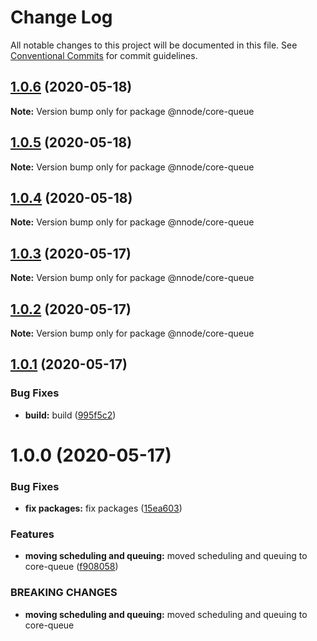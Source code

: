 # Change Log

All notable changes to this project will be documented in this file.
See [Conventional Commits](https://conventionalcommits.org) for commit guidelines.

## [1.0.6](https://github.com/nativecode-dev/sosus/compare/@nnode/core-queue@1.0.6-next.0...@nnode/core-queue@1.0.6) (2020-05-18)

**Note:** Version bump only for package @nnode/core-queue





## [1.0.5](https://github.com/nativecode-dev/sosus/compare/@nnode/core-queue@1.0.5-next.0...@nnode/core-queue@1.0.5) (2020-05-18)

**Note:** Version bump only for package @nnode/core-queue





## [1.0.4](https://github.com/nativecode-dev/sosus/compare/@nnode/core-queue@1.0.4-next.0...@nnode/core-queue@1.0.4) (2020-05-18)

**Note:** Version bump only for package @nnode/core-queue





## [1.0.3](https://github.com/nativecode-dev/sosus/compare/@nnode/core-queue@1.0.3-next.0...@nnode/core-queue@1.0.3) (2020-05-17)

**Note:** Version bump only for package @nnode/core-queue





## [1.0.2](https://github.com/nativecode-dev/sosus/compare/@nnode/core-queue@1.0.2-next.1...@nnode/core-queue@1.0.2) (2020-05-17)

**Note:** Version bump only for package @nnode/core-queue





## [1.0.1](https://github.com/nativecode-dev/sosus/compare/@nnode/core-queue@1.0.0...@nnode/core-queue@1.0.1) (2020-05-17)


### Bug Fixes

* **build:** build ([995f5c2](https://github.com/nativecode-dev/sosus/commit/995f5c23ffcc9b10bd5a7f73448ebb7fa8d56677))





# 1.0.0 (2020-05-17)


### Bug Fixes

* **fix packages:** fix packages ([15ea603](https://github.com/nativecode-dev/sosus/commit/15ea60319cd5e84abc06cb3d05d3b044b546cd5a))


### Features

* **moving scheduling and queuing:** moved scheduling and queuing to core-queue ([f908058](https://github.com/nativecode-dev/sosus/commit/f908058fd982e078ffc3463b41f2c63451277060))


### BREAKING CHANGES

* **moving scheduling and queuing:** moved scheduling and queuing to core-queue
